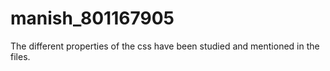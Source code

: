 # manish_801167905

The different properties of the css have been studied and mentioned in the files.
